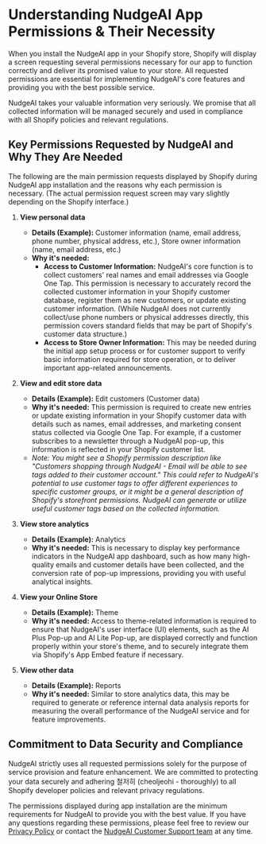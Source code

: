 # Understanding NudgeAI App Permissions & Their Necessity

When you install the NudgeAI app in your Shopify store, Shopify will display a screen requesting several permissions necessary for our app to function correctly and deliver its promised value to your store. All requested permissions are essential for implementing NudgeAI's core features and providing you with the best possible service.

NudgeAI takes your valuable information very seriously. We promise that all collected information will be managed securely and used in compliance with all Shopify policies and relevant regulations.

## Key Permissions Requested by NudgeAI and Why They Are Needed

The following are the main permission requests displayed by Shopify during NudgeAI app installation and the reasons why each permission is necessary. (The actual permission request screen may vary slightly depending on the Shopify interface.)

1.  **View personal data**
    *   **Details (Example):** Customer information (name, email address, phone number, physical address, etc.), Store owner information (name, email address, etc.)
    *   **Why it's needed:**
        *   **Access to Customer Information:** NudgeAI's core function is to collect customers' real names and email addresses via Google One Tap. This permission is necessary to accurately record the collected customer information in your Shopify customer database, register them as new customers, or update existing customer information. (While NudgeAI does not currently collect/use phone numbers or physical addresses directly, this permission covers standard fields that may be part of Shopify's customer data structure.)
        *   **Access to Store Owner Information:** This may be needed during the initial app setup process or for customer support to verify basic information required for store operation, or to deliver important app-related announcements.

2.  **View and edit store data**
    *   **Details (Example):** Edit customers (Customer data)
    *   **Why it's needed:** This permission is required to create new entries or update existing information in your Shopify customer data with details such as names, email addresses, and marketing consent status collected via Google One Tap. For example, if a customer subscribes to a newsletter through a NudgeAI pop-up, this information is reflected in your Shopify customer list.
    *   *Note: You might see a Shopify permission description like "Customers shopping through NudgeAI - Email will be able to see tags added to their customer account." This could refer to NudgeAI's potential to use customer tags to offer different experiences to specific customer groups, or it might be a general description of Shopify's storefront permissions. NudgeAI can generate or utilize useful customer tags based on the collected information.*

3.  **View store analytics**
    *   **Details (Example):** Analytics
    *   **Why it's needed:** This is necessary to display key performance indicators in the NudgeAI app dashboard, such as how many high-quality emails and customer details have been collected, and the conversion rate of pop-up impressions, providing you with useful analytical insights.

4.  **View your Online Store**
    *   **Details (Example):** Theme
    *   **Why it's needed:** Access to theme-related information is required to ensure that NudgeAI's user interface (UI) elements, such as the AI Plus Pop-up and AI Lite Pop-up, are displayed correctly and function properly within your store's theme, and to securely integrate them via Shopify's App Embed feature if necessary.

5.  **View other data**
    *   **Details (Example):** Reports
    *   **Why it's needed:** Similar to store analytics data, this may be required to generate or reference internal data analysis reports for measuring the overall performance of the NudgeAI service and for feature improvements.

## Commitment to Data Security and Compliance

NudgeAI strictly uses all requested permissions solely for the purpose of service provision and feature enhancement. We are committed to protecting your data securely and adhering 철저히 (cheoljeohi - thoroughly) to all Shopify developer policies and relevant privacy regulations.

The permissions displayed during app installation are the minimum requirements for NudgeAI to provide you with the best value. If you have any questions regarding these permissions, please feel free to review our [Privacy Policy](../../legal/privacy-policy.md) or contact the [NudgeAI Customer Support team](../../support/contacting-support.md) at any time. 